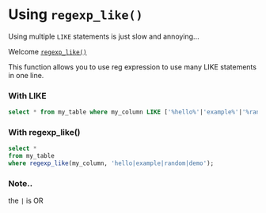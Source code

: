 # Using `regexp_like()`

Using multiple `LIKE` statements is just slow and annoying...

Welcome [`regexp_like()`](https://prestodb.io/docs/current/functions/regexp.html?highlight=regexp_like)

This function allows you to use reg expression to use many LIKE statements in one line.

### With LIKE

```sql
select * from my_table where my_column LIKE ['%hello%'|'example%'|'%random%'|'%demo'];
```

### With regexp_like()

```sql
select *
from my_table
where regexp_like(my_column, 'hello|example|random|demo');
```

### Note..

the `|` is OR
